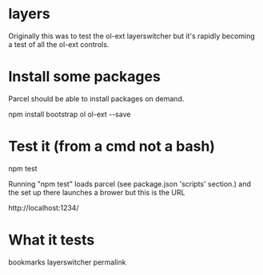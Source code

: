 # layers

Originally this was to test the ol-ext layerswitcher
but it's rapidly becoming a test of all the ol-ext controls.

# Install some packages

Parcel should be able to install packages on demand. 

  npm install bootstrap ol ol-ext --save

# Test it (from a cmd not a bash)

  npm test

Running "npm test" loads parcel (see package.json 'scripts' section.)
and the set up there launches a brower but this is the URL

  http://localhost:1234/

# What it tests

bookmarks
layerswitcher
permalink